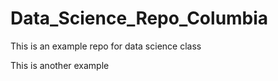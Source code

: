 # Data_Science_Repo_Columbia

This is an example repo for data science class

This is another example
